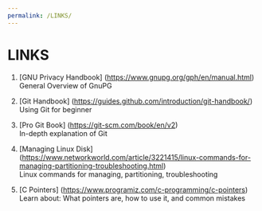 ```yaml
---
permalink: /LINKS/
---
```


# LINKS

1. [GNU Privacy Handbook] (https://www.gnupg.org/gph/en/manual.html)<br>
General Overview of GnuPG

2. [Git Handbook] (https://guides.github.com/introduction/git-handbook/)<br>
Using Git for beginner

3. [Pro Git Book] (https://git-scm.com/book/en/v2)<br>
In-depth explanation of Git

4. [Managing Linux Disk] (https://www.networkworld.com/article/3221415/linux-commands-for-managing-partitioning-troubleshooting.html)<br>
Linux commands for managing, partitioning, troubleshooting

5. [C Pointers] (https://www.programiz.com/c-programming/c-pointers)<br>
Learn about: What pointers are, how to use it, and common mistakes
